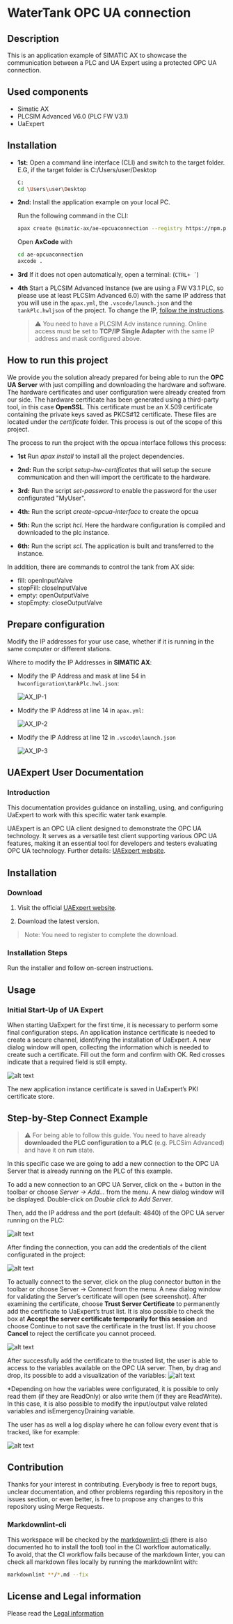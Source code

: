 # WaterTank OPC UA connection

## Description

This is an application example of SIMATIC AX to showcase the communication between a PLC and UA Expert using a protected OPC UA connection.

## Used components

- Simatic AX
- PLCSIM Advanced V6.0 (PLC FW V3.1)
- UaExpert

## Installation

- **1st:** Open a command line interface (CLI) and switch to the target folder. E.G, if the target folder is C:/Users/user/Desktop

   ```sh
   C:
   cd \Users\user\Desktop
   ```

- **2nd:** Install the application example on your local PC.

   Run the following command in the CLI:

   ```sh
   apax create @simatic-ax/ae-opcuaconnection --registry https://npm.pkg.github.com ae-opcuaconnection 
   ```

   Open **AxCode** with

   ```sh
   cd ae-opcuaconnection
   axcode .
   ```

- **3rd** If it does not open automatically, open a terminal: (`CTRL+ ´`)

- **4th** Start a PLCSIM Advanced Instance (we are using a FW V3.1 PLC, so please use at least PLCSIm Advanced 6.0) with the same IP address that you will use in the `apax.yml`, the `.vscode/launch.json` and the `tankPlc.hwljson` of the project. To change the IP, [follow the instructions](#prepare-configuration).

  > :warning:
  > You need to have a PLCSIM Adv instance running. Online access must be set to **TCP/IP Single Adapter** with the same IP address and mask configured above.

## How to run this project

We provide you the solution already prepared for being able to run the **OPC UA Server** with just compilling and downloading the hardware and software. The hardware certificates and user configuration were already created from our side. The hardware certificate has been generated using a third-party tool, in this case **OpenSSL**. This certificate must be an X.509 certificate containing the private keys saved as PKCS#12 certificate. These files are located under the _certificate_ folder. This process is out of the scope of this project.

The process to run the project with the opcua interface follows this process:

- **1st** Run _apax install_ to install all the project dependencies.

- **2nd:** Run the script _setup-hw-certificates_  that will setup the secure communication and then will import the certificate to the hardware.

- **3rd:** Run the script _set-password_ to enable the password for the user configurated "MyUser".

- **4th:** Run the script _create-opcua-interface_ to create the opcua

- **5th:** Run the script _hcl_. Here the hardware configuration is compiled and downloaded to the plc instance.

- **6th:** Run the script _scl_. The application is built and transferred to the instance.

In addition, there are commands to control the tank from AX side:

- fill: openInputValve
- stopFill: closeInputValve
- empty: openOutputValve
- stopEmpty: closeOutputValve

## Prepare configuration

Modify the IP addresses for your use case, whether if it is running in the same computer or different stations.

Where to modify the IP Addresses in **SIMATIC AX**:

- Modify the IP Address and mask at line 54 in `hwconfiguration\tankPlc.hwl.json`:

    ![AX_IP-1](docs/graphics/AX_IP-1.jpg)

- Modify the IP Address at line 14 in `apax.yml`:

    ![AX_IP-2](docs/graphics/AX_IP-2.jpg)

- Modify the IP Address at line 12 in `.vscode\launch.json`

    ![AX_IP-3](docs/graphics/AX_IP-3.png)

## UAExpert  User Documentation

### Introduction

This documentation provides guidance on installing, using, and configuring UaExpert to work with this specific water tank example.

UAExpert is an OPC UA client designed to demonstrate the OPC UA technology. It serves as a versatile test client supporting various OPC UA features, making it an essential tool for developers and testers evaluating OPC UA technology. Further details: [UAExpert website](https://www.unified-automation.com/products/development-tools/uaexpert.html).

## Installation

### Download

1. Visit the official [UAExpert website](https://www.unified-automation.com/products/development-tools/uaexpert.html).

2. Download the latest version.

  >Note:
  >You need to register to complete the download.

### Installation Steps

Run the installer and follow on-screen instructions.

## Usage

### Initial Start-Up of UA Expert

When starting UaExpert for the first time, it is necessary to perform some final configuration steps.
An application instance certificate is needed to create a secure channel, identifying the installation of UaExpert. A new dialog window will open, collecting the information which is needed to create such a certificate. Fill out the form and confirm with OK. Red crosses indicate that a required field is still empty.

![alt text](docs/graphics/NewApplicationInstanceCertificate.png)

The new application instance certificate is saved in UaExpert’s PKI certificate store.

## Step-by-Step Connect Example

  >:warning:
  >For being able to follow this guide. You need to have already **downloaded the PLC configuration to a PLC** (e.g. PLCSim Advanced) and have it on **run** state.

In this specific case we are going to add a new connection to the OPC UA Server that is already running on the PLC of this example.

To add a new connection to an OPC UA Server, click on the _+_ button in the toolbar or choose _Server -> Add..._ from the menu. A new dialog window will be displayed. Double-click on _Double click to Add Server_.

Then, add the IP address and the port (default: 4840) of the OPC UA server running on the PLC:

![alt text](docs/graphics/AddServerConnection.png)

After finding the connection, you can add the credentials of the client configurated in the project:

![alt text](docs/graphics/UserCredentials.png)

To actually connect to the server, click on the plug connector button in the toolbar or choose Server → Connect from the menu. A new dialog window for validating the Server’s certificate will open (see screenshot). After examining the certificate, choose **Trust Server Certificate** to permanently add the certificate to UaExpert’s trust list. It is also possible to check the box at **Accept the server certificate temporarily for this session** and choose Continue to not save the certificate in the trust list. If you choose **Cancel** to reject the certificate you cannot proceed.

![alt text](docs/graphics/TrustCertificate.png)

After successfully add the certificate to the trusted list, the user is able to access to the variables available on the OPC UA server. Then, by drag and drop, its possible to add a visualization of the variables:
![alt text](docs/graphics/VariableDisplay.png)

*Depending on how the variables were configurated, it is possible to only read them (if they are ReadOnly) or also write them (if they are ReadWrite). In this case, it is also possible to modify the input/output valve related variables and isEmergencyDraining variable.

The user has as well a log display where he can follow every event that is tracked, like for example:

![alt text](docs/graphics/LogEvent.png)

## Contribution

Thanks for your interest in contributing. Everybody is free to report bugs, unclear documentation, and other problems regarding this repository in the issues section, or even better, is free to propose any changes to this repository using Merge Requests.

### Markdownlint-cli

This workspace will be checked by the [markdownlint-cli](https://github.com/igorshubovych/markdownlint-cli) (there is also documented ho to install the tool) tool in the CI workflow automatically.  
To avoid, that the CI workflow fails because of the markdown linter, you can check all markdown files locally by running the markdownlint with:

```sh
markdownlint **/*.md --fix
```

## License and Legal information

Please read the [Legal information](LICENSE.md)
